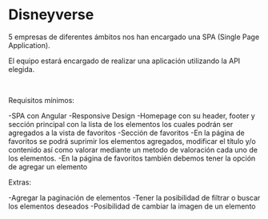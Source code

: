 # Disneyverse
5 empresas de diferentes ámbitos nos han encargado una SPA (Single Page Application).

El equipo estará encargado de realizar una aplicación utilizando la API elegida.

​

Requisitos mínimos:

-SPA con Angular
-Responsive Design
-Homepage con su header, footer y sección principal con la lista de los elementos los cuales podrán ser agregados a la vista de favoritos
-Sección de favoritos
-En la página de favoritos se podrá suprimir los elementos agregados, modificar el título y/o contenido así como valorar mediante un metodo de valoración cada uno de los elementos.
-En la página de favoritos también debemos tener la opción de agregar un elemento

Extras:

-Agregar la paginación de elementos
-Tener la posibilidad de filtrar o buscar los elementos deseados
-Posibilidad de cambiar la imagen de un elemento
​
​

​

